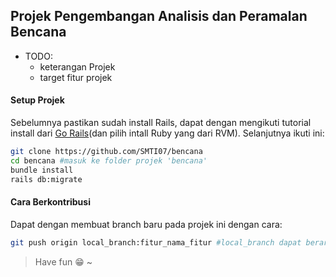 ## Projek Pengembangan Analisis dan Peramalan Bencana
* TODO:
  * keterangan Projek
  * target fitur projek

#### Setup Projek
Sebelumnya pastikan sudah install Rails, dapat dengan mengikuti tutorial install dari [Go Rails](https://gorails.com/setup/)(dan pilih intall Ruby yang dari RVM). Selanjutnya ikuti ini:
```bash
git clone https://github.com/SMTI07/bencana
cd bencana #masuk ke folder projek 'bencana'
bundle install
rails db:migrate
```

#### Cara Berkontribusi
Dapat dengan membuat branch baru pada projek ini dengan cara:
```bash
git push origin local_branch:fitur_nama_fitur #local_branch dapat berarti branch apapun milik kontrobutor.
```

> Have fun :grin: ~
